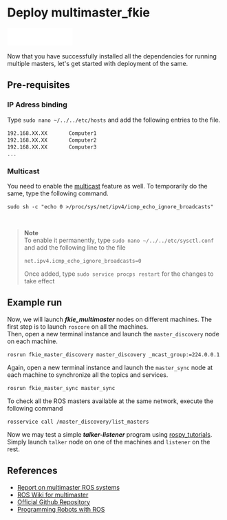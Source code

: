 # Deploy multimaster_fkie
<img src="../assets/img/ROS_logo.png" alt="drawing" height="40"/>

Now that you have successfully installed all the dependencies for running multiple masters, let's get started with deployment of the same.
## Pre-requisites
### IP Adress binding
Type `sudo nano ~/../../etc/hosts` and add the following entries to the file.
```
192.168.XX.XX       Computer1
192.168.XX.XX       Computer2
192.168.XX.XX       Computer3
... 
```
### Multicast
You need to enable the [multicast](https://manpages.ubuntu.com/manpages/jammy/man4/multicast.4freebsd.html#:~:text=Multicast%20routing%20is%20used%20to,of%20the%20same%20data%20packets.) feature as well. To temporarily do the same, type the following command.
```
sudo sh -c "echo 0 >/proc/sys/net/ipv4/icmp_echo_ignore_broadcasts"
```
<br>

> **Note**  
> To enable it permanently, type `sudo nano ~/../../etc/sysctl.conf` and add the following line to the file
> ```
> net.ipv4.icmp_echo_ignore_broadcasts=0
> ```
> Once added, type `sudo service procps restart` for the changes to take effect
## Example run
Now, we will launch ***fkie_multimaster*** nodes on different machines. The first step is to launch `roscore` on all the machines.  
Then, open a new terminal instance and launch the `master_discovery` node on each machine.
```
rosrun fkie_master_discovery master_discovery _mcast_group:=224.0.0.1
```
Again, open a new terminal instance and launch the `master_sync` node at each machine to synchronize all the topics and services.
```
rosrun fkie_master_sync master_sync
```
To check all the ROS masters available at the same network, execute the following command
```
rosservice call /master_discovery/list_masters
```
Now we may test a simple ***talker-listener*** program using [rospy_tutorials](http://wiki.ros.org/rospy_tutorials). Simply launch `talker` node on one of the machines and `listener` on the rest.
## References
- [Report on multimaster ROS systems](https://digital.csic.es/bitstream/10261/133333/1/ROS-systems.pdf)
- [ROS Wiki for multimaster](http://wiki.ros.org/multimaster_fkie)  
- [Official Github Repository](https://github.com/fkie/multimaster_fkie)  
- [Programming Robots with ROS](../Programming_Robots_with_ROS.pdf)
